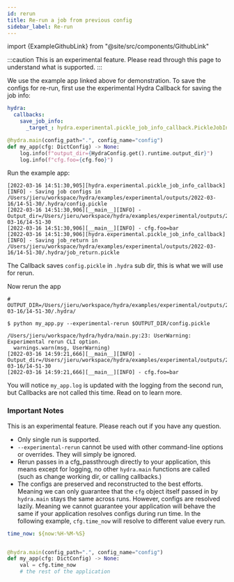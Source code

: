 ```yaml
---
id: rerun
title: Re-run a job from previous config
sidebar_label: Re-run 
---
```


import {ExampleGithubLink} from "@site/src/components/GithubLink"

<ExampleGithubLink text="Example application" to="examples/experimental/rerun"/>

:::caution
This is an experimental feature. Please read through this page to understand what is supported.
:::

We use the example app linked above for demonstration. To save the configs for re-run, first use the experimental
Hydra Callback for saving the job info:


```yaml title="config.yaml"
hydra:
  callbacks:
    save_job_info:
      _target_: hydra.experimental.pickle_job_info_callback.PickleJobInfoCallback
```




```python title="Example function"
@hydra.main(config_path=".", config_name="config")
def my_app(cfg: DictConfig) -> None:
    log.info(f"output_dir={HydraConfig.get().runtime.output_dir}")
    log.info(f"cfg.foo={cfg.foo}")
```


Run the example app:
```commandline
[2022-03-16 14:51:30,905][hydra.experimental.pickle_job_info_callback][INFO] - Saving job configs in /Users/jieru/workspace/hydra/examples/experimental/outputs/2022-03-16/14-51-30/.hydra/config.pickle
[2022-03-16 14:51:30,906][__main__][INFO] - Output_dir=/Users/jieru/workspace/hydra/examples/experimental/outputs/2022-03-16/14-51-30
[2022-03-16 14:51:30,906][__main__][INFO] - cfg.foo=bar
[2022-03-16 14:51:30,906][hydra.experimental.pickle_job_info_callback][INFO] - Saving job_return in /Users/jieru/workspace/hydra/examples/experimental/outputs/2022-03-16/14-51-30/.hydra/job_return.pickle
```
The Callback saves `config.pickle` in `.hydra` sub dir, this is what we will use for rerun.

Now rerun the app
```commandline
# OUTPUT_DIR=/Users/jieru/workspace/hydra/examples/experimental/outputs/2022-03-16/14-51-30/.hydra/

$ python my_app.py --experimental-rerun $OUTPUT_DIR/config.pickle

/Users/jieru/workspace/hydra/hydra/main.py:23: UserWarning: Experimental rerun CLI option.
  warnings.warn(msg, UserWarning)
[2022-03-16 14:59:21,666][__main__][INFO] - Output_dir=/Users/jieru/workspace/hydra/examples/experimental/outputs/2022-03-16/14-51-30
[2022-03-16 14:59:21,666][__main__][INFO] - cfg.foo=bar
```
You will notice `my_app.log` is updated with the logging from the second run, but Callbacks are not called this time. Read on to learn more.


### Important Notes
This is an experimental feature. Please reach out if you have any question. 
- Only single run is supported.
- `--experimental-rerun` cannot be used with other command-line options or overrides. They will simply be ignored.
- Rerun passes in a cfg_passthrough directly to your application, this means except for logging, no other `hydra.main` 
functions are called (such as change working dir, or calling callbacks.) 
- The configs are preserved and reconstructed to the best efforts. Meaning we can only guarantee that the `cfg` object 
itself passed in by `hydra.main` stays the same across runs. However, configs are resolved lazily. Meaning we cannot 
guarantee your application will behave the same if your application resolves configs during run time. In the following example,
`cfg.time_now` will resolve to different value every run.

<div className="row">
<div className="col  col--5">

```yaml title="config.yaml"
time_now: ${now:%H-%M-%S}



```

</div>

<div className="col col--7">

```python title="Example function"
@hydra.main(config_path=".", config_name="config")
def my_app(cfg: DictConfig) -> None:
    val = cfg.time_now
    # the rest of the application
```
</div>
</div>
